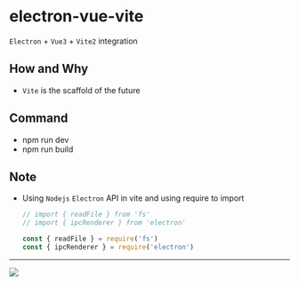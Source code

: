 # electron-vue-vite
`Electron` + `Vue3` + `Vite2` integration

## How and Why
- `Vite` is the scaffold of the future

## Command
- npm run dev
- npm run build

## Note
- Using `Nodejs` `Electron` API in vite and using require to import
  ```ts
  // import { readFile } from 'fs'
  // import { ipcRenderer } from 'electron'

  const { readFile } = require('fs')
  const { ipcRenderer } = require('electron')
  ```

---

![](https://raw.githubusercontent.com/caoxiemeihao/electron-vue-vite/main/screenshot/800x600-2.png)
